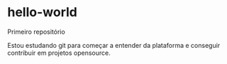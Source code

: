 # hello-world
Primeiro repositório

Estou estudando git para começar a entender da plataforma e conseguir contribuir em projetos opensource.
